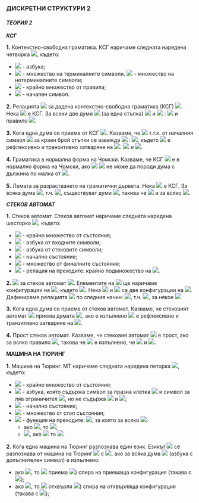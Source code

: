 ### ДИСКРЕТНИ СТРУКТУРИ 2
#### *ТЕОРИЯ 2*

***КСГ***

**1.** Контекстно-свободна граматика. КСГ наричаме следната наредена четворка <img src="https://latex.codecogs.com/svg.latex?\Large&space;G=<V,\sum{,}R,S>">, където:<br>
- <img src="https://latex.codecogs.com/svg.latex?\Large&space;V"> - азбука;
- <img src="https://latex.codecogs.com/svg.latex?\Large&space;\sum\subseteq{V}"> - множество на терминалните символи. <img src="https://latex.codecogs.com/svg.latex?\Large&space;V\setminus\sum"> - множество на нетерминалните символи;
- <img src="https://latex.codecogs.com/svg.latex?\Large&space;R\subseteq(V\setminus\sum)\times{V^{\ast}}"> - крайно множество от правила;
- <img src="https://latex.codecogs.com/svg.latex?\Large&space;S\in{V\setminus{\sum}}"> - начален символ.

**2.** Релацията <img src="https://latex.codecogs.com/svg.latex?\Large&space;\Rightarrow_G"> за дадена контекстно-свободна граматика (КСГ) <img src="https://latex.codecogs.com/svg.latex?\Large&space;G">.<br>Нека <img src="https://latex.codecogs.com/svg.latex?\Large&space;G=<V,\sum{,},R,S>"> е КСГ. За всеки две думи <img src="https://latex.codecogs.com/svg.latex?\Large&space;u,v\in{V^{\ast}}:{\;}u\Rightarrow_Gv"> (за една стъпка) <img src="https://latex.codecogs.com/svg.latex?\Large&space;\stackrel{\text{def.}}{\Leftrightarrow}\exists{x,y\in{V^{\ast}}}"> и <img src="https://latex.codecogs.com/svg.latex?\Large&space;A\in{V\setminus{\sum}}"> : <img src="https://latex.codecogs.com/svg.latex?\Large&space;v=xv'y,{\;}u=xAy"> и правило <img src="https://latex.codecogs.com/svg.latex?\Large&space;A\rightarrow_Gv'">.

**3.** Кога една дума се приема от КСГ <img src="https://latex.codecogs.com/svg.latex?\Large&space;\big(w\in{L(G)\big)}">. Казваме, че <img src="https://latex.codecogs.com/svg.latex?\Large&space;w\in{L(G)}"> т.т.к. от началния символ <img src="https://latex.codecogs.com/svg.latex?\Large&space;S"> за краен брой стъпки се извежда <img src="https://latex.codecogs.com/svg.latex?\Large&space;w"> : <img src="https://latex.codecogs.com/svg.latex?\Large&space;S\Rightarrow_G^{\ast}w">, където <img src="https://latex.codecogs.com/svg.latex?\Large&space;\Rightarow_G^{\ast}"> е рефлексивно и транзитивно затваряне на <img src="https://latex.codecogs.com/svg.latex?\Large&space;\Rightarow_G">. <img src="https://latex.codecogs.com/svg.latex?\Large&space;\big(L(G)=\{w|S\Rightarow_G^{\ast}w"> *и* <img src="https://latex.codecogs.com/svg.latex?\Large&space;w\in{\sum\ast}\}\big)">.

**4.** Граматика в нормална форма на Чомски. Казваме, че КСГ <img src="https://latex.codecogs.com/svg.latex?\Large&space;G=<V,\sum{,}R,S>"> е в нормално форма на Чомски, ако <img src="https://latex.codecogs.com/svg.latex?\Large&space;R\subseteq{(V\setminus{\sum})\times{V^2}}"> <img src="https://latex.codecogs.com/svg.latex?\Large&space;\big(G"> не може да породи дума с дължина по малка от <img src="https://latex.codecogs.com/svg.latex?\Large&space;2\big)">.

**5.** Лемата за разрастването на граматични дървета. Нека <img src="https://latex.codecogs.com/svg.latex?\Large&space;G=<V,\sum{,}R,S>"> е КСГ. За всяка дума <img src="https://latex.codecogs.com/svg.latex?\Large&space;w\in{L(G)}">, т.ч. <img src="https://latex.codecogs.com/svg.latex?\Large&space;|w|>\Phi(G)^{|V\setminus{\sum}|}">, съществуват думи <img src="https://latex.codecogs.com/svg.latex?\Large&space;u,v,x,y,z">, такива че <img src="https://latex.codecogs.com/svg.latex?\Large&space;w=u\cdot{v}\cdot{x}\cdot{y}\cdot{z},{\;}v\cdot{y}\neq\epsilon"> и за всяко <img src="https://latex.codecogs.com/svg.latex?\Large&space;i\in{\mathbb{N}_0}:{\;}u\cdot{v^i}\cdot{x\cdot{y^i}}\cdot{z}\in{L(G)}">.

***СТЕКОВ АВТОМАТ***

**1.** Стеков автомат. Стеков автомат наричаме следната наредена шесторка <img src="https://latex.codecogs.com/svg.latex?\Large&space;M=<K,\sum{,}\Gamma{,\Delta},s,F>">, където:
- <img src="https://latex.codecogs.com/svg.latex?\Large&space;K"> - крайно множество от състояния;
- <img src="https://latex.codecogs.com/svg.latex?\Large&space;\sum"> - азбука от входните символи;
- <img src="https://latex.codecogs.com/svg.latex?\Large&space;\Gamma"> - азбука от стековите символи;
- <img src="https://latex.codecogs.com/svg.latex?\Large&space;s\in{K}"> - начално състояние;
- <img src="https://latex.codecogs.com/svg.latex?\Large&space;F\subseteq{K}"> - множество от финалните състояния;
- <img src="https://latex.codecogs.com/svg.latex?\Large&space;\Delta"> - релация на преходите: крайно подмножество на <img src="https://latex.codecogs.com/svg.latex?\Large&space;\bigg(K\times{\big(\sum\cup}\{\epsilon\}\big)\times{\Gamma^{\ast}}\bigg)\times\big(K\times{\Gamma^{\ast}}\big)">.

**2.** <img src="https://latex.codecogs.com/svg.latex?\Large&space;\vdash_M"> за стеков автомат <img src="https://latex.codecogs.com/svg.latex?\Large&space;M">. Елементите на <img src="https://latex.codecogs.com/svg.latex?\Large&space;K\times{\sum\ast}\times\Gamma\ast"> ще наричаме конфигурации на <img src="https://latex.codecogs.com/svg.latex?\Large&space;M">, където <img src="https://latex.codecogs.com/svg.latex?\Large&space;M=<K,\sum{,}\Gamma{,\Delta},s,F>">. Нека <img src="https://latex.codecogs.com/svg.latex?\Large&space;(p,u,\alpha)"> и <img src="https://latex.codecogs.com/svg.latex?\Large&space;(q,v,\gamma)"> са две конфигурации на <img src="https://latex.codecogs.com/svg.latex?\Large&space;M">. Дефинираме релацията <img src="https://latex.codecogs.com/svg.latex?\Large&space;\vdash_M"> по следния начин: <img src="https://latex.codecogs.com/svg.latex?\Large&space;(p,u,\alpha)\vdash{(q,v,\gamma)}\stackrel{\text{def.}}{\Leftrightarrow}\exists{\big((p,a,\beta),(q,\delta)\big)}\in\Delta">, т.ч. <img src="https://latex.codecogs.com/svg.latex?\Large&space;u=a\cdot{v},{\;}\alpha{=\beta\cdot{\eta},{\;}\gamma{=\delta\cdot\eta}}">, за някое <img src="https://latex.codecogs.com/svg.latex?\Large&space;\eta\in\Gamma\ast">

**3.** Кога една дума се приема от стеков автомат. Казваме, че стековият автомат <img src="https://latex.codecogs.com/svg.latex?\Large&space;M=<K,\sum{,}\Gamma{,\Delta},s,F>"> приема думата <img src="https://latex.codecogs.com/svg.latex?\Large&space;w">, ако е изпълнено <img src="https://latex.codecogs.com/svg.latex?\Large&space;(s,w,\epsilon)\vdash_M^{\ast}(f,\epsilon{,}\epsilon),f\in{F},\vdash_M^{\ast}"> е рефлексивно и транзитивно затваряне на <img src="https://latex.codecogs.com/svg.latex?\Large&space;\vdash_M">.

**4.** Прост стеков автомат. Казваме, че стековия автомат <img src="https://latex.codecogs.com/svg.latex?\Large&space;M=<K,\sum{,}\Gamma{,\Delta},s,F>"> е прост, ако за всяко правило <img src="https://latex.codecogs.com/svg.latex?\Large&space;\big((q,a,\beta),(p,\gamma)\big)\in\Delta">, такова че <img src="https://latex.codecogs.com/svg.latex?\Large&space;q\neq{s}"> е изпълнено, че <img src="https://latex.codecogs.com/svg.latex?\Large&space;\beta\in\Gamma"> и <img src="https://latex.codecogs.com/svg.latex?\Large&space;|\gamma|\le{2}">.


**МАШИНА НА ТЮРИНГ**

**1.** Машина на Тюринг. МТ наричаме следната наредена петорка <img src="https://latex.codecogs.com/svg.latex?\Large&space;M=<K,\sum{,}\delta{,}s,H>">, където:
- <img src="https://latex.codecogs.com/svg.latex?\Large&space;K"> - крайно множество от състояния;
- <img src="https://latex.codecogs.com/svg.latex?\Large&space;\sum"> - азбука, която съдържа символ за празна клетка <img src="https://latex.codecogs.com/svg.latex?\Large&space;\sqcup"> и символ за ляв ограничител <img src="https://latex.codecogs.com/svg.latex?\Large&space;\rhd">, но не съдържа <img src="https://latex.codecogs.com/svg.latex?\Large&space;\leftarrow"> и <img src="https://latex.codecogs.com/svg.latex?\Large&space;\rightarrow">;
- <img src="https://latex.codecogs.com/svg.latex?\Large&space;s\in{K}"> - начално състояние;
- <img src="https://latex.codecogs.com/svg.latex?\Large&space;H\in{K}"> - множество от стоп състояния;
- <img src="https://latex.codecogs.com/svg.latex?\Large&space;\delta"> - функция на преходите: <img src="https://latex.codecogs.com/svg.latex?\Large&space;(K\setminus{H})\times\sum\rightarrow{K}\times(\sum\cup\{\leftarrow{,}\rightarrow\})">, за която за всяко <img src="https://latex.codecogs.com/svg.latex?\Large&space;q\in{K\setminus{H}}">:<br>
  - ако <img src="https://latex.codecogs.com/svg.latex?\Large&space;\delta(q,\rhd)=(p,b)">, то <img src="https://latex.codecogs.com/svg.latex?\Large&space;b=\rightarrow">;
  - <img src="https://latex.codecogs.com/svg.latex?\Large&space;\forall{a}\in\sum">, ако <img src="https://latex.codecogs.com/svg.latex?\Large&space;\delta(q,a)=(p,b)"> то <img src="https://latex.codecogs.com/svg.latex?\Large&space;b\neg\rhd">.

**2.** Кога една машина на Тюринг разпознава един език. Езикът <img src="https://latex.codecogs.com/svg.latex?\Large&space;L"> се разпознава от машина на Тюринг <img src="https://latex.codecogs.com/svg.latex?\Large&space;M=<K,\sum{,}\delta{,}s,H>"> с <img src="https://latex.codecogs.com/svg.latex?\Large&space;y,n\in{H}">, ако за всяка дума <img src="https://latex.codecogs.com/svg.latex?\Large&space;w\in\sum_0^{\ast}"> (азбука с допълнителен символ) е изпълнено:
- ако <img src="https://latex.codecogs.com/svg.latex?\Large&space;w\in{L}">, то <img src="https://latex.codecogs.com/svg.latex?\Large&space;M"> приема <img src="https://latex.codecogs.com/svg.latex?\Large&space;w{\;}{\;}\big((s,\rhd\overline{\sqcup}w">) спира на приемаща конфигурация (такава с <img src="https://latex.codecogs.com/svg.latex?\Large&space;y">);
- ако <img src="https://latex.codecogs.com/svg.latex?\Large&space;w\notin{L}">, то <img src="https://latex.codecogs.com/svg.latex?\Large&space;M"> отхвърля <img src="https://latex.codecogs.com/svg.latex?\Large&space;w{\;}{\;}\big((s,\rhd\overline{\sqcup}w">) спира на отхвърляща конфигурация (такава с <img src="https://latex.codecogs.com/svg.latex?\Large&space;n">);
